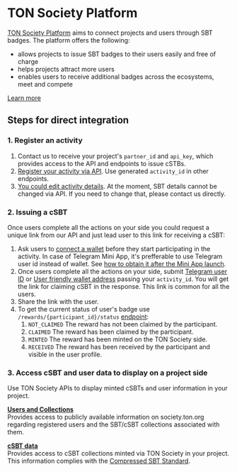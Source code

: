 # TON Society Platform
[TON Society Platform](https://society.ton.org) aims to connect projects and users through SBT badges. The platform offers the following:
- allows projects to issue SBT badges to their users easily and free of charge
- helps projects attract more users
- enables users to receive additional badges across the ecosystems, meet and compete

[Learn more](https://eco.ton.org/en/opportunities/make-sbt-campaign)

## Steps for direct integration
### 1. Register an activity
1. Contact us to receive your project's ```partner_id``` and ```api_key```, which provides access to the API and endpoints to issue cSTBs.
2. [Register your activity via API](https://ton-society.readme.io/reference/createevent). Use generated ```activity_id``` in other endpoints.
3. [You could edit activity details](https://ton-society.readme.io/reference/updateevent). At the moment, SBT details cannot be changed via API. If you need to change that, please contact us directly.

### 2. Issuing a cSBT
Once users complete all the actions on your side you could request a unique link from our API and just lead user to this link for receiving a cSBT:

1. Ask users to [connect a wallet](https://docs.ton.org/develop/dapps/ton-connect/overview) before they start participating in the activity. In case of Telegram Mini App, it's prefferable to use Telegram user id instead of wallet. See [how to obtain it after the Mini App launch](https://docs.telegram-mini-apps.com/platform/init-data).
2. Once users complete all the actions on your side, submit [Telegram user ID](https://ton-society.readme.io/reference/createtelegramuseridallowlistentry) or [User friendly wallet address](https://ton-society.readme.io/reference/createwalletallowlistentry) passing your ```activity_id```. You will get the link for claiming cSBT in the response. This link is common for all the users.
4. Share the link with the user.
5. To get the current status of user's badge use ```/rewards/{participant_id}/status``` [endpoint](https://ton-society.readme.io/reference/getparticipantrewardstatus):
    1. ```NOT_CLAIMED``` The reward has not been claimed by the participant.
    2. ```CLAIMED``` The reward has been claimed by the participant.
    3. ```MINTED``` The reward has been minted on the TON Society side.
    4. ```RECEIVED``` The reward has been received by the participant and visible in the user profile.


### 3. Access cSBT and user data to display on a project side
Use TON Society APIs to display minted cSBTs and user information in your project.

**[Users and Collections](https://ton-society.readme.io/reference/findusers)**<br />
Provides access to publicly available information on society.ton.org regarding registered users and the SBT/cSBT collections associated with them.

**[cSBT data](https://ton-society.readme.io/reference/findcsmtitem)**<br />
Provides access to cSBT collections minted via TON Society in your project. This information complies with the [Compressed SBT Standard](https://github.com/krigga/TEPs/blob/compressed-nfts/text/0000-compressed-nft-standard.md#1-itemsindex).
